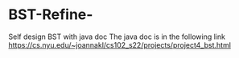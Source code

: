 # BST-Refine-
Self design BST with java doc 
The java doc is in the following link
https://cs.nyu.edu/~joannakl/cs102_s22/projects/project4_bst.html
